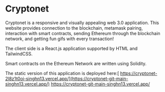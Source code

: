 # Cryptonet

Cryptonet is a responsive and visually appealing web 3.0 application. This website provides connection to the blockchain, metamask pairing, interaction with smart contracts, sending Ethereum through the blockchain network, and getting fun gifs with every transaction!

The client side is a React.js application supported by HTML and TailwindCSS.

Smart contracts on the Ethereum Network are written using Solidity.

The static version of this application is deployed here:[ https://cryptonet-2l8z1t0oi-singhn13.vercel.app/](https://cryptonet-git-main-singhn13.vercel.app/) https://cryptonet-git-main-singhn13.vercel.app/
